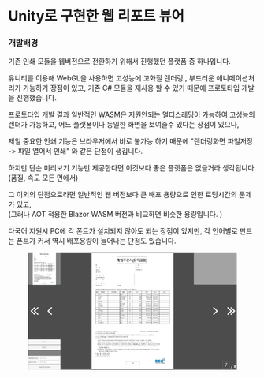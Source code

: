 # Unity로 구현한 웹 리포트 뷰어

### 개발배경&#x20;

기존 인쇄 모듈을 웹버전으로 전환하기 위해서 진행했던 플랫폼 중 하나입니다.&#x20;

유니티를 이용해 WebGL을 사용하면 고성능에 고화질 렌더링 , 부드러운 애니메이션처리가 가능하기 장점이 있고, 기존 C# 모듈을 재사용 할 수 있기 때문에 프로토타입 개발을 진행했습니다.



프로토타입 개발 결과 일반적인 WASM은 지원안되는 멀티스레딩이 가능하여 고성능의 렌더가 가능하고, 어느 플랫폼이나 동일한 화면을 보여줄수 있다는 장점이 있으나,&#x20;

제일 중요한 인쇄 기능은 브라우저에서 바로 불가능 하기 때문에 "렌더링화면 파일저장 -> 파일 열어서 인쇄" 와 같은 단점이 생깁니다.&#x20;

하지만 단순 미리보기 기능만 제공한다면 이것보다 좋은 플랫폼은 없을거라 생각됩니다.\
(품질, 속도 모든 면에서)

그 이외의 단점으로라면 일반적인 웹 버전보다 큰 배포 용량으로 인한 로딩시간의 문제가 있고, \
(그러나 AOT 적용한 Blazor WASM 버전과 비교하면 비슷한 용량입니다. )

다국어 지원시 PC에 각 폰트가 설치되지 않아도 되는 장점이 있지만, 각 언어별로 만드는 폰트가 커서 역시 배포용량이 늘어나는 단점도 있습니다.

<figure><img src="../../.gitbook/assets/image (1) (1).png" alt=""><figcaption></figcaption></figure>
